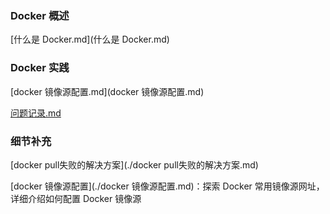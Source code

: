 ### Docker 概述

 [什么是 Docker.md](什么是 Docker.md) 





### Docker 实践

[docker 镜像源配置.md](docker 镜像源配置.md) 



[问题记录.md](问题记录.md) 



### 细节补充

[docker pull失败的解决方案](./docker pull失败的解决方案.md)

[docker 镜像源配置](./docker 镜像源配置.md)：探索 Docker 常用镜像源网址，详细介绍如何配置 Docker 镜像源

